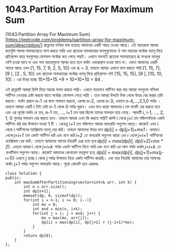 # 1043.Partition Array For Maximum Sum

(1043.Partition Array For Maximum Sum) [https://leetcode.com/problems/partition-array-for-maximum-sum/description/] প্রব্লেমের বর্ণনায় বলা হয়েছে আমাদের একটি আরে দেওয়া আছে। এই অ্যারেকে আমরা কতগুলি পরপর সাবঅ্যারেতে ভাগ করতে পারি এবং প্রত্যেক সাবঅ্যারের ভ্যালুগুলোকে ঐ সাব অ্যারের সর্বোচ্চ ভ্যালু দিয়ে প্রতিস্থাপন করে সবগুলোর যোগফল সর্বোচ্চ কত পেতে পারই। এখানে অবশ্যই প্রত্যেক সাবঅ্যারেতে k সংখ্যক ভ্যালুর বেশি হওয়া যাবে না এবং সাব অ্যারেগুলো পরপর হতে হবে অর্থাৎ ওভারল্যাপ হওয়া যাবে না। যেমন আমাদের একটি অ্যারে আছে এমন [1, 15, 7, 9, 2, 5, 10] এবং k = 3. তাহলে আমরা এভাবে ভাগ করতে পারি [1, 15, 7], [9 ], [2 , 5, 10] এবং প্রত্যেক সাবঅ্যারের সর্বোচ্চ ভ্যালু দিয়ে প্রতিস্থাপন পাই [15, 15, 15], [9 ], [10, 10, 10] । এর উত্তর হচ্ছে 15+15+15 +9 + 10+10+10 = 84 .

এই প্রব্লেমটি আমরা ডিপি দিয়ে সহজে সলভ করতে পারি।
এখানে যতভাবে পার্টিশন করা যায় আমরা সবগুলো পসিবল পার্টিশন নেওয়ার চেষ্টা করবো যাতে সর্বোচ্চ যোগফল পেতে পারি । তবে আমরা উলটো দিক থেকে উত্তর বের করার চেষ্টা করবো। অর্থাৎ প্রথমে n-1 এর জন্য সমাধান করবো, এরপর n-2, এরপর n-3, এভাবে n-4,...,2,1,0 পর্যন্ত । 
তাহলে আমরা একটি i নিই যেটা n-1 থেকে 0 পর্যন্ত ঘুরবে। 
এখন মনে করো আমাদের i তম মানটি বের করতে হবে এবং এর পূর্বের অর্থাৎ n তম, n-1 তম, ..., i+1 তম যারা ছিলো তাদের সমাধান হয়ে গেছে। পরবর্তী i, i-1, ..., 2, 1, 0 গুলোর সমাধান বের করতে হবে। তাহলে আমরা এখন কি করতে পারি? 
জাস্ট i থেকে j=i তম পজিশনটাকে একটা পার্টিশন ধরি যার উপাদান সংখ্যা 1 টি । যেহেতু i+1 তম পজিশনে আমার অলরেডি সল্যুশন আছে। কাজেই এখন i থেকে i পার্টিশনের ম্যাক্সিমাম ভ্যালু বের করি। তাহলে আমাদের উত্তর হবে dp[i] = dp[j+1]+mx*1। আবার i থেকে j=i+1 তম একটা পার্টিশন ধরি এবং মনে করি i+2 তে অলরেডি সল্যুশন আছে এবং i থেকে j=i+1 পার্টিশনের ম্যাক্সিমাম বের করি। তাহলে আমাদের আগের উত্তরটি চেঞ্জ হয়ে হবে dp[i] = max(dp[i], dp[i+2]+mx * 2). এভাবে আমরা i থেকে j=i+k পর্যন্ত একটা পার্টিশন নিতে পারি এবং মনে করি এর আগ পর্যন্ত অর্থাৎ j=i+k তে অপটিমাল সল্যুশন আছে। কাজেই আমাদের জেনারেল ফরমুলা হবে,
dp[i] = max(dp[i], dp[j+1]+mx*(j-i+1))
এখানে j হচ্ছে i থেকে j পর্যন্ত উপাদান নিয়ে একটা পার্টিশন করেছি। এবং ধরে নিয়েছি আমাদের তার সামনের অর্থাৎ j+1 পর্যন্ত সল্যুশন অলরেডি আছে। 
পুরো কোডটি হবে এরকমঃ
```
class Solution {
public:
    int maxSumAfterPartitioning(vector<int>& arr, int k) {
        int n = arr.size();
        int dp[n+1];
        memset(dp, 0, sizeof(dp));
        for(int i = n-1; i >= 0; i--){
            int mx = 0;
            int end = min(n, i+k);
            for(int j = i; j < end; j++) {
                mx = max(mx, arr[j]);
                dp[i] = max(dp[i], dp[j+1] + (j-i+1)*mx);
            }
        }
        return dp[0];
    }
};
```